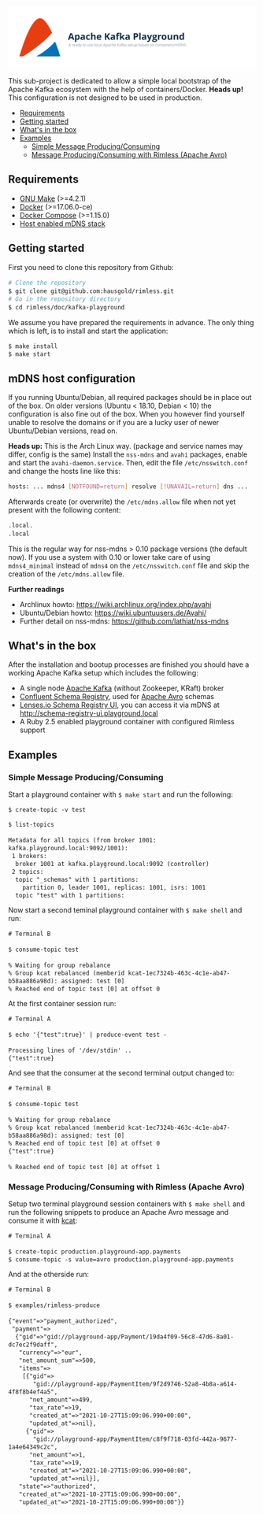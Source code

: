 ![Apache Kafka Playground](doc/assets/project.svg)

This sub-project is dedicated to allow a simple local bootstrap of the Apache
Kafka ecosystem with the help of containers/Docker. **Heads up!** This
configuration is not designed to be used in production.

- [Requirements](#requirements)
- [Getting started](#getting-started)
- [What's in the box](#whats-in-the-box)
- [Examples](#examples)
  - [Simple Message Producing/Consuming](#simple-message-producingconsuming)
  - [Message Producing/Consuming with Rimless (Apache Avro)](#message-producingconsuming-with-rimless-apache-avro)

## Requirements

* [GNU Make](https://www.gnu.org/software/make/) (>=4.2.1)
* [Docker](https://www.docker.com/get-docker) (>=17.06.0-ce)
* [Docker Compose](https://docs.docker.com/compose/install/) (>=1.15.0)
* [Host enabled mDNS stack](#mdns-host-configuration)

## Getting started

First you need to clone this repository from Github:

```bash
# Clone the repository
$ git clone git@github.com:hausgold/rimless.git
# Go in the repository directory
$ cd rimless/doc/kafka-playground
```

We assume you have prepared the requirements in advance. The only thing
which is left, is to install and start the application:

```shell
$ make install
$ make start
```

## mDNS host configuration

If you running Ubuntu/Debian, all required packages should be in place out of
the box. On older versions (Ubuntu < 18.10, Debian < 10) the configuration is
also fine out of the box. When you however find yourself unable to resolve the
domains or if you are a lucky user of newer Ubuntu/Debian versions, read on.

**Heads up:** This is the Arch Linux way. (package and service names may
differ, config is the same) Install the `nss-mdns` and `avahi` packages, enable
and start the `avahi-daemon.service`. Then, edit the file `/etc/nsswitch.conf`
and change the hosts line like this:

```bash
hosts: ... mdns4 [NOTFOUND=return] resolve [!UNAVAIL=return] dns ...
```

Afterwards create (or overwrite) the `/etc/mdns.allow` file when not yet
present with the following content:

```bash
.local.
.local
```

This is the regular way for nss-mdns > 0.10 package versions (the
default now). If you use a system with 0.10 or lower take care of using
`mdns4_minimal` instead of `mdns4` on the `/etc/nsswitch.conf` file and skip
the creation of the `/etc/mdns.allow` file.

**Further readings**
* Archlinux howto: https://wiki.archlinux.org/index.php/avahi
* Ubuntu/Debian howto: https://wiki.ubuntuusers.de/Avahi/
* Further detail on nss-mdns: https://github.com/lathiat/nss-mdns

## What's in the box

After the installation and bootup processes are finished you should have a
working Apache Kafka setup which includes the following:

* A single node [Apache Kafka](https://kafka.apache.org/) (without Zookeeper,
  KRaft) broker
* [Confluent Schema
  Registry](https://docs.confluent.io/platform/current/schema-registry/index.html),
  used for [Apache Avro](https://avro.apache.org/docs/current/) schemas
* [Lenses.io Schema Registry
  UI](https://github.com/lensesio/schema-registry-ui), you can access it via
  mDNS at http://schema-registry-ui.playground.local
* A Ruby 2.5 enabled playground container with configured Rimless support

## Examples

### Simple Message Producing/Consuming

Start a playground container with `$ make start` and run the following:

```shell
$ create-topic -v test
```

```shell
$ list-topics

Metadata for all topics (from broker 1001: kafka.playground.local:9092/1001):
 1 brokers:
  broker 1001 at kafka.playground.local:9092 (controller)
 2 topics:
  topic "_schemas" with 1 partitions:
    partition 0, leader 1001, replicas: 1001, isrs: 1001
  topic "test" with 1 partitions:
```

Now start a second teminal playground container with `$ make shell` and run:

```shell
# Terminal B

$ consume-topic test

% Waiting for group rebalance
% Group kcat rebalanced (memberid kcat-1ec7324b-463c-4c1e-ab47-b58aa886a98d): assigned: test [0]
% Reached end of topic test [0] at offset 0
```

At the first container session run:

```shell
# Terminal A

$ echo '{"test":true}' | produce-event test -

Processing lines of '/dev/stdin' ..
{"test":true}
```

And see that the consumer at the second terminal output changed to:

```shell
# Terminal B

$ consume-topic test

% Waiting for group rebalance
% Group kcat rebalanced (memberid kcat-1ec7324b-463c-4c1e-ab47-b58aa886a98d): assigned: test [0]
% Reached end of topic test [0] at offset 0
{"test":true}

% Reached end of topic test [0] at offset 1
```

### Message Producing/Consuming with Rimless (Apache Avro)

Setup two terminal playground session containers with `$ make shell` and run
the following snippets to produce an Apache Avro message and consume it with
[kcat](https://github.com/edenhill/kcat):

```shell
# Terminal A

$ create-topic production.playground-app.payments
$ consume-topic -s value=avro production.playground-app.payments
```

And at the otherside run:

```shell
# Terminal B

$ examples/rimless-produce

{"event"=>"payment_authorized",
 "payment"=>
  {"gid"=>"gid://playground-app/Payment/19da4f09-56c8-47d6-8a01-dc7ec2f9daff",
   "currency"=>"eur",
   "net_amount_sum"=>500,
   "items"=>
    [{"gid"=>
       "gid://playground-app/PaymentItem/9f2d9746-52a8-4b8a-a614-4f8f8b4ef4a5",
      "net_amount"=>499,
      "tax_rate"=>19,
      "created_at"=>"2021-10-27T15:09:06.990+00:00",
      "updated_at"=>nil},
     {"gid"=>
       "gid://playground-app/PaymentItem/c8f9f718-03fd-442a-9677-1a4e64349c2c",
      "net_amount"=>1,
      "tax_rate"=>19,
      "created_at"=>"2021-10-27T15:09:06.990+00:00",
      "updated_at"=>nil}],
   "state"=>"authorized",
   "created_at"=>"2021-10-27T15:09:06.990+00:00",
   "updated_at"=>"2021-10-27T15:09:06.990+00:00"}}
```
